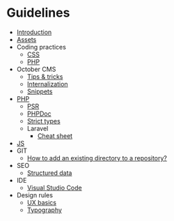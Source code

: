 # Guidelines

* [Introduction](README.md)
* [Assets](assets/README.md)
* Coding practices
    * [CSS](coding-practices/css.md)
    * [PHP](coding-practices/php.md)
* October CMS
    * [Tips & tricks](october-cms/README.md)
    * [Internalization](october-cms/l18n.md)
    * [Snippets](october-cms/snippets.md)
* [PHP](php/README.md)
    * [PSR](php/PSR.md)
    * [PHPDoc](php/PHPDoc.md)
    * [Strict types](php/strict-types.md)
    * Laravel
        * [Cheat sheet](php/laravel/README.md)
* [JS](js/README.md)
* GIT
    * [How to add an existing directory to a repository?](git/existing-directory.md)
* SEO
    * [Structured data](seo/structured-data.md)
* IDE
    * [Visual Studio Code](tools/visual-studio-tips.md)
* Design rules
    * [UX basics](design-rules/ux.md)
    * [Typography](design-rules/typography.md)